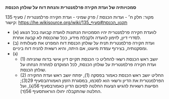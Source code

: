 **סמכויותיה של ועדת חקירה פרלמנטרית והנחת דוח על שולחן הכנסת**

מקור: חלק ח׳ - ועדות הכנסת / פרק שמיני - ועדת חקירה פרלמנטרית / סעיף 135
קישור: https://he.wikisource.org/wiki/תקנון_הכנסת#סעיף_135

 * (א) לוועדת חקירה פרלמנטרית יהיו הסמכויות הנתונות לוועדה קבועה בכל הנוגע לסדרי דיון, לזימון לוועדה ולקבלת מידע, ככל שהכנסת לא קבעה אחרת.
 * (ב) ועדת חקירה פרלמנטרית תניח על שולחן הכנסת דוח המפרט את פעולותיה ומסקנותיה, בצירוף עמדת מיעוט, אם היתה, והיא רשאית להניח דוח ביניים.
 * (ג) 
   * (1) יושב ראש הכנסת רשאי להחליט כי הכנסת תקיים דיון אישי בדוח שהניחה ועדת חקירה פרלמנטרית על שולחן הכנסת, לכל המוקדם למחרת הנחתו על שולחן הכנסת.
   * (2) החליט יושב ראש הכנסת כאמור בפסקה (1), יפתח יושב ראש ועדת החקירה הפרלמנטרית את הדיון ורשאי הוא לסכמו, במסגרת הזמן האמורהבסעיף 29(3); הסיעות רשאיות להגיש הצעות החלטה לסיכום הדיון כאמורבסעיף 56(ג), ועל החלטה שהתקבלה יחולו הוראותסעיף 56(ד).